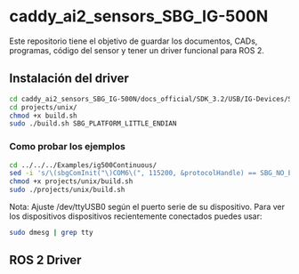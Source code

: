 # caddy_ai2_sensors_SBG_IG-500N

Este repositorio tiene el objetivo de guardar los documentos, CADs, programas, código del sensor y tener un driver funcional para ROS 2.

## Instalación del driver 

```bash
cd caddy_ai2_sensors_SBG_IG-500N/docs_official/SDK_3.2/USB/IG-Devices/Software\ Development/sbgCom/
cd projects/unix/
chmod +x build.sh
sudo ./build.sh SBG_PLATFORM_LITTLE_ENDIAN
```
### Como probar los ejemplos

```bash
cd ../../../Examples/ig500Continuous/
sed -i 's/\(sbgComInit("\)COM6\(", 115200, &protocolHandle) == SBG_NO_ERROR\)/\1\/dev\/ttyUSB0\2/' src/ig500Continuous.c
chmod +x projects/unix/build.sh
sudo ./projects/unix/build.sh
```

Nota: Ajuste /dev/ttyUSB0 según el puerto serie de su dispositivo. Para ver los dispositivos dispositivos recientemente conectados puedes usar:

```bash
sudo dmesg | grep tty
```


## ROS 2 Driver